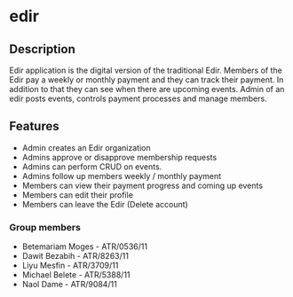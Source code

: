 # edir
## Description

Edir application is the digital version of the traditional Edir. Members of the Edir pay a weekly or monthly payment and they can track their payment. In addition to that they can see when there are upcoming events. Admin of an edir posts events, controls payment processes and manage members.

## Features
* Admin creates an Edir organization 
* Admins approve or disapprove membership requests
* Admins can perform CRUD on events.
* Admins follow up members weekly / monthly payment 
* Members can view their payment progress and coming up events
* Members can edit their profile
* Members can leave the Edir (Delete account)

### Group members
* Betemariam Moges - ATR/0536/11
* Dawit Bezabih - ATR/8263/11
* Liyu Mesfin - ATR/3709/11
* Michael Belete - ATR/5388/11
* Naol Dame - ATR/9084/11
